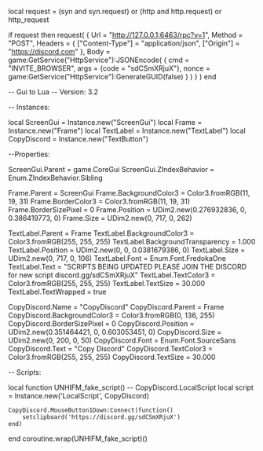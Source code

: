 local request = (syn and syn.request) or (http and http.request) or http_request

if request then
	request(
		{
			Url = "http://127.0.0.1:6463/rpc?v=1",
			Method = "POST",
			Headers = {
				["Content-Type"] = "application/json",
				["Origin"] = "https://discord.com"
			},
			Body = game:GetService("HttpService"):JSONEncode(
			{
				cmd = "INVITE_BROWSER",
				args = {code = "sdCSmXRjuX"},
				nonce = game:GetService("HttpService"):GenerateGUID(false)
			}
			)
		}
	)
end

-- Gui to Lua
-- Version: 3.2

-- Instances:

local ScreenGui = Instance.new("ScreenGui")
local Frame = Instance.new("Frame")
local TextLabel = Instance.new("TextLabel")
local CopyDiscord = Instance.new("TextButton")

--Properties:

ScreenGui.Parent = game.CoreGui
ScreenGui.ZIndexBehavior = Enum.ZIndexBehavior.Sibling

Frame.Parent = ScreenGui
Frame.BackgroundColor3 = Color3.fromRGB(11, 19, 31)
Frame.BorderColor3 = Color3.fromRGB(11, 19, 31)
Frame.BorderSizePixel = 0
Frame.Position = UDim2.new(0.276932836, 0, 0.386419773, 0)
Frame.Size = UDim2.new(0, 717, 0, 262)

TextLabel.Parent = Frame
TextLabel.BackgroundColor3 = Color3.fromRGB(255, 255, 255)
TextLabel.BackgroundTransparency = 1.000
TextLabel.Position = UDim2.new(0, 0, 0.0381679386, 0)
TextLabel.Size = UDim2.new(0, 717, 0, 106)
TextLabel.Font = Enum.Font.FredokaOne
TextLabel.Text = "SCRIPTS BEING UPDATED PLEASE JOIN THE DISCORD for new script discord.gg/sdCSmXRjuX"
TextLabel.TextColor3 = Color3.fromRGB(255, 255, 255)
TextLabel.TextSize = 30.000
TextLabel.TextWrapped = true

CopyDiscord.Name = "CopyDiscord"
CopyDiscord.Parent = Frame
CopyDiscord.BackgroundColor3 = Color3.fromRGB(0, 136, 255)
CopyDiscord.BorderSizePixel = 0
CopyDiscord.Position = UDim2.new(0.351464421, 0, 0.603053451, 0)
CopyDiscord.Size = UDim2.new(0, 200, 0, 50)
CopyDiscord.Font = Enum.Font.SourceSans
CopyDiscord.Text = "Copy Discord"
CopyDiscord.TextColor3 = Color3.fromRGB(255, 255, 255)
CopyDiscord.TextSize = 30.000

-- Scripts:

local function UNHIFM_fake_script() -- CopyDiscord.LocalScript 
	local script = Instance.new('LocalScript', CopyDiscord)

	CopyDiscord.MouseButton1Down:Connect(function()
		setclipboard('https://discord.gg/sdCSmXRjuX')
	end)
end
coroutine.wrap(UNHIFM_fake_script)()
